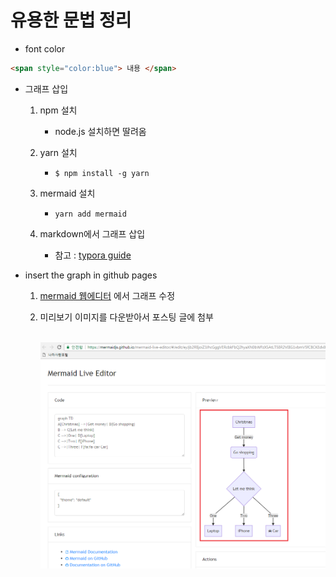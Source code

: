 # 유용한 문법 정리

- font color

```html
<span style="color:blue"> 내용 </span>
```



- 그래프 삽입

  1. npm 설치
     - node.js 설치하면 딸려옴

  2. yarn 설치
     - `$ npm install -g yarn`

  3. mermaid 설치
     - `yarn add mermaid`

  4. markdown에서 그래프 삽입
     - 참고 : [typora guide](https://support.typora.io/Draw-Diagrams-With-Markdown/)



- insert the graph in github pages
  1. [mermaid 웹에디터](https://mermaidjs.github.io/mermaid-live-editor/#/edit/eyJjb2RlIjoiZ3JhcGggVERcbkFbQ2hyaXN0bWFzXSAtLT58R2V0IG1vbmV5fCBCKEdvIHNob3BwaW5nKVxuQiAtLT4gQ3tMZXQgbWUgdGhpbmt9XG5DIC0tPnxPbmV8IERbTGFwdG9wXVxuQyAtLT58VHdvfCBFW2lQaG9uZV1cbkMgLS0-fFRocmVlfCBGW2ZhOmZhLWNhciBDYXJdXG4iLCJtZXJtYWlkIjp7InRoZW1lIjoiZGVmYXVsdCJ9fQ) 에서 그래프 수정
  
  2. 미리보기 이미지를 다운받아서 포스팅 글에 첨부
  
     ​	![merEdit](/img/merEdit.png)
